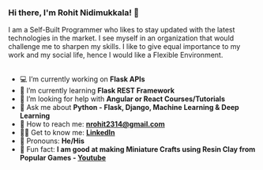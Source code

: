 ### Hi there, I'm Rohit Nidimukkala! 👋
I am a Self-Built Programmer who likes to stay updated with the latest technologies in the market. I see myself in an organization that would challenge me to sharpen my skills. I like to give equal importance to my work and my social life, hence I would like a Flexible Environment.
<br><br>

- 💻 I’m currently working on       <b> Flask APIs </b>
- 🧮 I’m currently learning         <b> Flask REST Framework </b> <!-- - 👯 I’m looking to collaborate on  <b> -->
- 🤔 I’m looking for help with      <b> Angular or React Courses/Tutorials </b>
- 💬 Ask me about                   <b> Python - Flask, Django, Machine Learning & Deep Learning </b>
- 🤝 How to reach me:               <b> nrohit2314@gmail.com </b>
- 👨‍💻 Get to know me:                <b> <a href="https://www.linkedin.com/in/rohit-nidimukkala/">LinkedIn</a> </b>
- 👔 Pronouns:                      <b> He/His </b>
- 🎇 Fun fact:                      <b> I am good at making Miniature Crafts using Resin Clay from Popular Games - <a href="https://www.youtube.com/channel/UCyQAiv4i6EUDVI8vV45CQ3g">Youtube</a></b>

<!-- ![Rohit's GitHub stats](https://github-readme-stats.vercel.app/api?username=n-rohit&theme=chartreuse-dark&show_icons=true) -->
